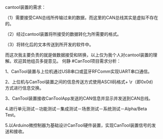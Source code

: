 cantool装置的需求：

（1）需要接受CAN总线所传输过来的数据，而这里的CAN总线其实是虚拟不存在的。

（2）经过cantool装置将所接受的数据转化为所需要的格式。

（3）将转化后的文本传送到所开发的软件中。

而这次我主要负责的就是做数据接受和转换，以上仅为我个人对cantool装置的理解。欢迎其他组员多提意见。
何静
#CanTool项目需求分析：

1、CanTool装置与上位机通过USB串口或蓝牙RFComm实现UART串口通信。

2、上位机与CanTool装置之间的信息传送方式使用ASCII码格式+ \r（即0x0d）方式进行信息交换。

3、CanTool装置接收CanToolApp发送的CAN信息并显示并发送到CAN总线。

4.进行单元测试－功能测试－集成测试－场景测试－系统测试－Alpha/Beta Test。

5.以Arduino微控制器为基础设计CanTool硬件装置，实现CanTool装置信号的发送和接收。
